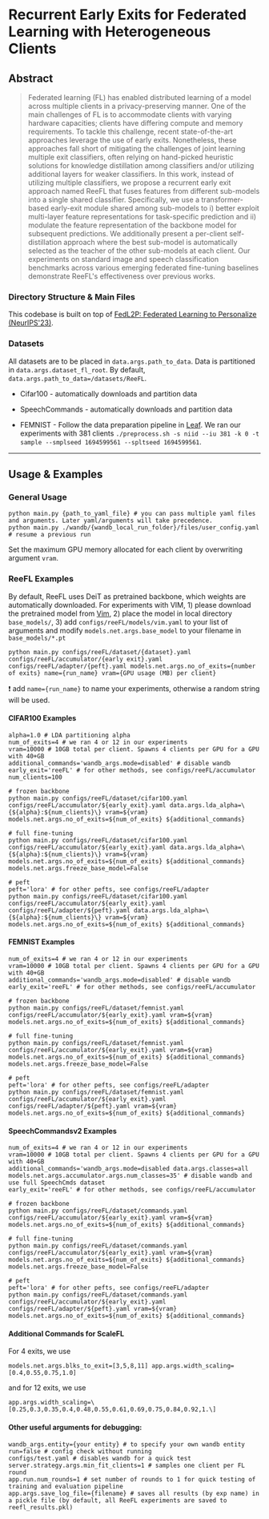 # Recurrent Early Exits for Federated Learning with Heterogeneous Clients

## Abstract
> Federated learning (FL) has enabled distributed learning of a model across multiple clients in a privacy-preserving manner. One of the main challenges of FL is to accommodate clients with varying hardware capacities; clients have differing compute and memory requirements. To tackle this challenge, recent state-of-the-art approaches leverage the use of early exits. Nonetheless, these approaches fall short of mitigating the challenges of joint learning multiple exit classifiers, often relying on hand-picked heuristic solutions for knowledge distillation among classifiers and/or utilizing additional layers for weaker classifiers. In this work, instead of utilizing multiple classifiers, we propose a recurrent early exit approach named ReeFL that fuses features from different sub-models into a single shared classifier. Specifically, we use a transformer-based early-exit module shared among sub-models to i) better exploit multi-layer feature representations for task-specific prediction and ii) modulate the feature representation of the backbone model for subsequent predictions. We additionally present a per-client self-distillation approach where the best sub-model is automatically selected as the teacher of the other sub-models at each client. Our experiments on standard image and speech classification benchmarks across various emerging federated fine-tuning baselines demonstrate ReeFL's effectiveness over previous works.

### Directory Structure \& Main Files

This codebase is built on top of [FedL2P: Federated Learning to Personalize (NeurIPS'23)](https://github.com/royson/fedl2p).

### Datasets

All datasets are to be placed in `data.args.path_to_data`. Data is partitioned in `data.args.dataset_fl_root`. By default, `data.args.path_to_data=/datasets/ReeFL`.

- Cifar100 - automatically downloads and partition data

- SpeechCommands - automatically downloads and partition data

- FEMNIST - Follow the data preparation pipeline in [Leaf](https://github.com/TalwalkarLab/leaf/blob/master/data/femnist/README.md). We ran our experiments with 381 clients `./preprocess.sh -s niid --iu 381 -k 0 -t sample --smplseed 1694599561 --spltseed 1694599561`.

---

## Usage & Examples

### General Usage

```
python main.py {path_to_yaml_file} # you can pass multiple yaml files and arguments. Later yaml/arguments will take precedence.
python main.py ./wandb/{wandb_local_run_folder}/files/user_config.yaml # resume a previous run
```

Set the maximum GPU memory allocated for each client by overwriting argument `vram`. 

### ReeFL Examples

By default, ReeFL uses DeiT as pretrained backbone, which weights are automatically downloaded. For experiments with VIM, 1) please download the pretrained model from [Vim](https://github.com/hustvl/Vim), 2) place the model in local directory `base_models/`, 3) add `configs/reeFL/models/vim.yaml` to your list of arguments and modify `models.net.args.base_model` to your filename in `base_models/*.pt`

```
python main.py configs/reeFL/dataset/{dataset}.yaml configs/reeFL/accumulator/{early exit}.yaml configs/reeFL/adapter/{peft}.yaml models.net.args.no_of_exits={number of exits} name={run_name} vram={GPU usage (MB) per client}
```

:heavy_exclamation_mark: add `name={run_name}` to name your experiments, otherwise a random string will be used.

#### CIFAR100 Examples

```
alpha=1.0 # LDA partitioning alpha
num_of_exits=4 # we ran 4 or 12 in our experiments
vram=10000 # 10GB total per client. Spawns 4 clients per GPU for a GPU with 40+GB
additional_commands='wandb_args.mode=disabled' # disable wandb
early_exit='reeFL' # for other methods, see configs/reeFL/accumulator
num_clients=100

# frozen backbone
python main.py configs/reeFL/dataset/cifar100.yaml configs/reeFL/accumulator/${early_exit}.yaml data.args.lda_alpha=\{${alpha}:${num_clients}\} vram=${vram} models.net.args.no_of_exits=${num_of_exits} ${additional_commands} 

# full fine-tuning
python main.py configs/reeFL/dataset/cifar100.yaml configs/reeFL/accumulator/${early_exit}.yaml data.args.lda_alpha=\{${alpha}:${num_clients}\} vram=${vram} models.net.args.no_of_exits=${num_of_exits} ${additional_commands} models.net.args.freeze_base_model=False

# peft
peft='lora' # for other pefts, see configs/reeFL/adapter
python main.py configs/reeFL/dataset/cifar100.yaml configs/reeFL/accumulator/${early_exit}.yaml configs/reeFL/adapter/${peft}.yaml data.args.lda_alpha=\{${alpha}:${num_clients}\} vram=${vram} models.net.args.no_of_exits=${num_of_exits} ${additional_commands}
```

#### FEMNIST Examples

```
num_of_exits=4 # we ran 4 or 12 in our experiments
vram=10000 # 10GB total per client. Spawns 4 clients per GPU for a GPU with 40+GB
additional_commands='wandb_args.mode=disabled' # disable wandb
early_exit='reeFL' # for other methods, see configs/reeFL/accumulator

# frozen backbone
python main.py configs/reeFL/dataset/femnist.yaml configs/reeFL/accumulator/${early_exit}.yaml vram=${vram} models.net.args.no_of_exits=${num_of_exits} ${additional_commands} 

# full fine-tuning
python main.py configs/reeFL/dataset/femnist.yaml configs/reeFL/accumulator/${early_exit}.yaml vram=${vram} models.net.args.no_of_exits=${num_of_exits} ${additional_commands} models.net.args.freeze_base_model=False

# peft
peft='lora' # for other pefts, see configs/reeFL/adapter
python main.py configs/reeFL/dataset/femnist.yaml configs/reeFL/accumulator/${early_exit}.yaml configs/reeFL/adapter/${peft}.yaml vram=${vram} models.net.args.no_of_exits=${num_of_exits} ${additional_commands}
```

#### SpeechCommandsv2 Examples

```
num_of_exits=4 # we ran 4 or 12 in our experiments
vram=10000 # 10GB total per client. Spawns 4 clients per GPU for a GPU with 40+GB
additional_commands='wandb_args.mode=disabled data.args.classes=all models.net.args.accumulator.args.num_classes=35' # disable wandb and use full SpeechCmds dataset
early_exit='reeFL' # for other methods, see configs/reeFL/accumulator

# frozen backbone
python main.py configs/reeFL/dataset/commands.yaml configs/reeFL/accumulator/${early_exit}.yaml vram=${vram} models.net.args.no_of_exits=${num_of_exits} ${additional_commands} 

# full fine-tuning
python main.py configs/reeFL/dataset/commands.yaml configs/reeFL/accumulator/${early_exit}.yaml vram=${vram} models.net.args.no_of_exits=${num_of_exits} ${additional_commands} models.net.args.freeze_base_model=False

# peft
peft='lora' # for other pefts, see configs/reeFL/adapter
python main.py configs/reeFL/dataset/commands.yaml configs/reeFL/accumulator/${early_exit}.yaml configs/reeFL/adapter/${peft}.yaml vram=${vram} models.net.args.no_of_exits=${num_of_exits} ${additional_commands}
```

#### Additional Commands for ScaleFL

For 4 exits, we use
```
models.net.args.blks_to_exit=[3,5,8,11] app.args.width_scaling=[0.4,0.55,0.75,1.0]
```

and for 12 exits, we use

```
app.args.width_scaling=\[0.25,0.3,0.35,0.4,0.48,0.55,0.61,0.69,0.75,0.84,0.92,1.\]
```

#### Other useful arguments for debugging:
```
wandb_args.entity={your entity} # to specify your own wandb entity
run=false # config check without running
configs/test.yaml # disables wandb for a quick test
server.strategy.args.min_fit_clients=1 # samples one client per FL round
app.run.num_rounds=1 # set number of rounds to 1 for quick testing of training and evaluation pipeline
app.args.save_log_file={filename} # saves all results (by exp name) in a pickle file (by default, all ReeFL experiments are saved to reefl_results.pkl)
```
